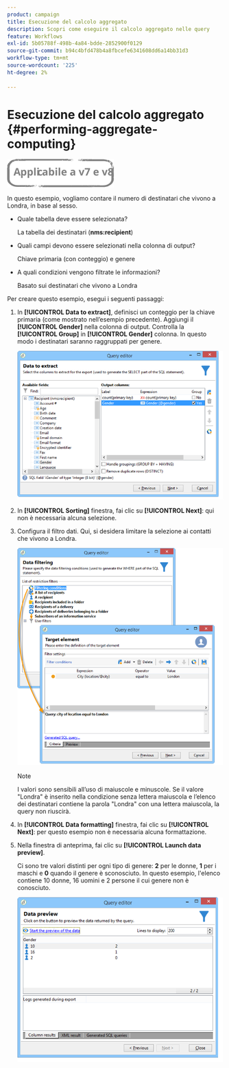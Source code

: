 ```yaml
---
product: campaign
title: Esecuzione del calcolo aggregato
description: Scopri come eseguire il calcolo aggregato nelle query
feature: Workflows
exl-id: 5b05788f-498b-4a84-bdde-2852900f0129
source-git-commit: b94c4bfd478b4a8fbcefe6341608dd6a14bb31d3
workflow-type: tm+mt
source-wordcount: '225'
ht-degree: 2%

---
```


# Esecuzione del calcolo aggregato {#performing-aggregate-computing}

![](../../assets/common.svg)

In questo esempio, vogliamo contare il numero di destinatari che vivono a Londra, in base al sesso.

* Quale tabella deve essere selezionata?

   La tabella dei destinatari (**nms:recipient**)

* Quali campi devono essere selezionati nella colonna di output?

   Chiave primaria (con conteggio) e genere

* A quali condizioni vengono filtrate le informazioni?

   Basato sui destinatari che vivono a Londra

Per creare questo esempio, esegui i seguenti passaggi:

1. In **[!UICONTROL Data to extract]**, definisci un conteggio per la chiave primaria (come mostrato nell’esempio precedente). Aggiungi il **[!UICONTROL Gender]** nella colonna di output. Controlla la **[!UICONTROL Group]** in **[!UICONTROL Gender]** colonna. In questo modo i destinatari saranno raggruppati per genere.

   ![](assets/query_editor_nveau_27.png)

1. In **[!UICONTROL Sorting]** finestra, fai clic su **[!UICONTROL Next]**: qui non è necessaria alcuna selezione.
1. Configura il filtro dati. Qui, si desidera limitare la selezione ai contatti che vivono a Londra.

   ![](assets/query_editor_22.png)

   >[!NOTE]
   >
   >I valori sono sensibili all’uso di maiuscole e minuscole. Se il valore &quot;Londra&quot; è inserito nella condizione senza lettera maiuscola e l’elenco dei destinatari contiene la parola &quot;Londra&quot; con una lettera maiuscola, la query non riuscirà.

1. In **[!UICONTROL Data formatting]** finestra, fai clic su **[!UICONTROL Next]**: per questo esempio non è necessaria alcuna formattazione.
1. Nella finestra di anteprima, fai clic su **[!UICONTROL Launch data preview]**.

   Ci sono tre valori distinti per ogni tipo di genere: **2** per le donne, **1** per i maschi e **0** quando il genere è sconosciuto. In questo esempio, l&#39;elenco contiene 10 donne, 16 uomini e 2 persone il cui genere non è conosciuto.

   ![](assets/query_editor_agregat_04.png)
